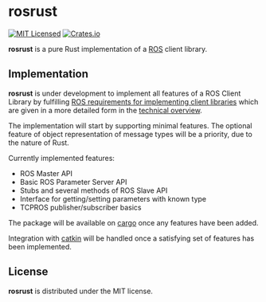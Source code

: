 # rosrust

[![MIT Licensed](https://img.shields.io/crates/l/rosrust.svg?maxAge=3600)](./LICENSE)
[![Crates.io](https://img.shields.io/crates/v/rosrust.svg?maxAge=3600)](https://crates.io/crates/rosrust)

**rosrust** is a pure Rust implementation of a [ROS](http://www.ros.org/) client library.

## Implementation

**rosrust** is under development to implement all features of a ROS Client Library by fulfilling [ROS requirements for implementing client libraries](http://wiki.ros.org/Implementing%20Client%20Libraries) which are given in a more detailed form in the [technical overview](http://wiki.ros.org/ROS/Technical%20Overview).

The implementation will start by supporting minimal features. The optional feature of object representation of message types will be a priority, due to the nature of Rust.

Currently implemented features:
* ROS Master API
* Basic ROS Parameter Server API
* Stubs and several methods of ROS Slave API
* Interface for getting/setting parameters with known type
* TCPROS publisher/subscriber basics

The package will be available on [cargo](https://crates.io/) once any features have been added.

Integration with [catkin](http://www.ros.org/wiki/catkin) will be handled once a satisfying set of features has been implemented.

## License

**rosrust** is distributed under the MIT license.
